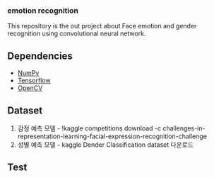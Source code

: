 ### emotion recognition 

This repository is the out project about Face emotion and gender recognition using convolutional neural network. 

## Dependencies

- [NumPy](http://docs.scipy.org/doc/numpy-1.10.1/user/install.html)
- [Tensorflow](https://www.tensorflow.org/versions/r0.8/get_started/os_setup.html)
- [OpenCV](https://opencv-python-tutroals.readthedocs.io/en/latest/)

## Dataset

1. 감정 예측 모델 - !kaggle competitions download -c challenges-in-representation-learning-facial-expression-recognition-challenge
2. 성별 예측 모델 - kaggle Dender Classification dataset 다운로드

## Test

